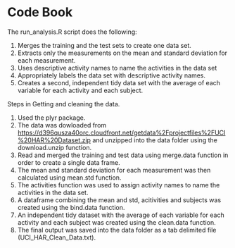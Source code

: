 Code Book
=======================================================
The run_analysis.R script does the following:

1. Merges the training and the test sets to create one data set.
2. Extracts only the measurements on the mean and standard deviation for each measurement. 
3. Uses descriptive activity names to name the activities in the data set
4. Appropriately labels the data set with descriptive activity names. 
5. Creates a second, independent tidy data set with the average of each variable for each activity and each subject. 


Steps in Getting and cleaning the data.

1. Used the plyr package.
2. The data was dowloaded from https://d396qusza40orc.cloudfront.net/getdata%2Fprojectfiles%2FUCI%20HAR%20Dataset.zip and unzipped into the data folder using the download.unzip function.
3. Read and merged the training and test data using merge.data function in order to create a single data frame.
4. The mean and standard deviation for each measurement was then calculated using mean.std function.
5. The activities function was used to assign activity names to name the activities in the data set.
6. A dataframe combining the mean and std, acitivities and subjects was created using the bind.data function.
7. An independent tidy dataset with the average of each variable for each activity and each subject was created using the clean.data function.
8. The final output was saved into the data folder as a tab delimited file (UCI_HAR_Clean_Data.txt).  